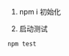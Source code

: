 <!--
 * @Descripttion:
 * @Author: Jason
 * @LastEditTime: 2020-08-19 16:13:40
-->

1. npm i 初始化

2. 启动测试

```
npm test
```
